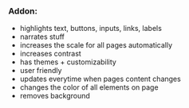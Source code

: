 ### Addon:

+ highlights text, buttons, inputs, links, labels
+ narrates stuff
+ increases the scale for all pages automatically
+ increases contrast
+ has themes + customizability
+ user friendly
+ updates everytime when pages content changes
+ changes the color of all elements on page
+ removes background